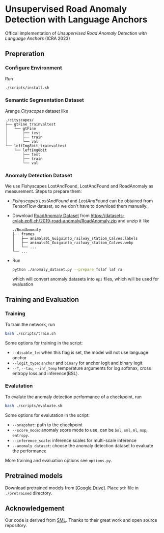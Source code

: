 # Unsupervised Road Anomaly Detection with Language Anchors

Offical implementation of *Unsupervised Road Anomaly Detection with Language Anchors* (ICRA 2023)

## Prepreration

### Configure Environment

Run
```bash
./scripts/install.sh
```

### Semantic Segmentation Dataset

Arange *Cityscapes* dataset like

```
./cityscapes/
├── gtFine_trainvaltest
│   └── gtFine
│       ├── test
│       ├── train
│       └── val
└── leftImg8bit_trainvaltest
    └── leftImg8bit
        ├── test
        ├── train
        └── val
```

### Anomaly Detection Dataset

We use Fishyscapes LostAndFound, LostAndFound and RoadAnomaly as measurement. Steps to prepare them:

- *Fishyscapes LostAndFound* and *LostAndFound* can be obtained from TensorFlow dataset, so we don't have to download them manually.

- Download [RoadAnomaly Dataset](https://www.epfl.ch/labs/cvlab/data/road-anomaly/) from https://datasets-cvlab.epfl.ch/2019-road-anomaly/RoadAnomaly.zip and unzip it like
    ```
    ./RoadAnomaly
    ├── frames
    │   ├── animals01_Guiguinto_railway_station_Calves.labels
    │   ├── animals01_Guiguinto_railway_station_Calves.webp
    │   └── ...
    └── ...
    ```

- Run 
    ```bash
    python ./anomaly_dataset.py --prepare fslaf laf ra
    ```
    which will convert anomaly datasets into `npz` files, which will be used for evaluation

## Training and Evaluation

### Training

To train the network, run

```bash
bash ./scripts/train.sh
```

Some options for training in the script:
- `--disable_le`: when this flag is set, the model will not use language anchor
- `--logit_type`: `anchor` and `binary` for anchor logit and binary logit
- `--T`, `--tau`, `--inf_temp` temperature arguments for log softmax, cross entropy loss and inference(BSL).


### Evalutation

To evalute the anomaly detection performance of a checkpoint, run
```bash
bash ./scripts/evaluate.sh
```

Some options for evalutation in the script:
- `--snapshot`: path to the checkpoint
- `--score_mode`: anomaly score mode to use, can be `bsl`, `sml`, `ml`, `msp`, `entropy`.
- `--inference_scale`: inference scales for multi-scale inference
- `--anomaly_dataset`: choose the anomaly detection dataset to evaluate the performance

More training and evaluation options see `options.py`.

## Pretrained models

Download pretrained models from [[Google Drive]](https://drive.google.com/drive/folders/1ZTawZ-MePaMQW8MdIKXfyVcAPZUqDBNM?usp=sharing). Place `pth` file in `./pretrained` directory.

## Acknowledgement

Our code is derived from [SML](https://github.com/shjung13/Standardized-max-logits). Thanks to their great work and open source repository.